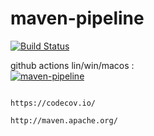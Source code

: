 # maven-pipeline

[![Build Status](https://travis-ci.com/githubfoam/maven-pipeline.svg?branch=main)](https://travis-ci.com/githubfoam/maven-pipeline)  

github actions lin/win/macos :  
[![maven-pipeline](https://github.com/githubfoam/maven-pipeline/workflows/maven-pipeline/badge.svg)](https://github.com/githubfoam/maven-pipeline/actions?query=workflow%3A%22maven-pipeline%22+branch%3Amain)  

~~~~

https://codecov.io/

http://maven.apache.org/

~~~~
